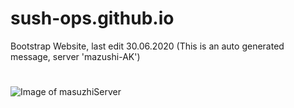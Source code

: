 # sush-ops.github.io
Bootstrap Website, last edit 30.06.2020 (This is an auto generated message, server 'mazushi-AK')
#
![Image of masuzhiServer](https://www.nippon.com/en/ncommon/contents/japan-topics/128341/128341.jpg)
